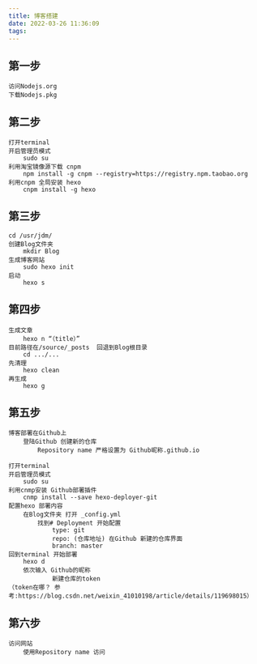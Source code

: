 ```yaml
---
title: 博客搭建
date: 2022-03-26 11:36:09
tags:
---
```


## 第一步
	访问Nodejs.org
	下载Nodejs.pkg

## 第二步
	打开terminal
	开启管理员模式 
		sudo su
	利用淘宝镜像源下载 cnpm 
		npm install -g cnpm --registry=https://registry.npm.taobao.org
	利用cnpm 全局安装 hexo 
		cnpm install -g hexo
<!--more-->
## 第三步
	cd /usr/jdm/
	创建Blog文件夹
		mkdir Blog
	生成博客网站
		sudo hexo init
	启动
		hexo s
## 第四步
	生成文章
		hexo n “（title）”
	目前路径在/source/_posts  回退到Blog根目录
		cd .../...
	先清理
		hexo clean
	再生成
		hexo g
## 第五步
	博客部署在Github上
		登陆Github 创建新的仓库
			Repository name 严格设置为 Github昵称.github.io 

	打开terminal
	开启管理员模式 
		sudo su
	利用cnmp安装 Github部署插件
		cnmp install --save hexo-deployer-git
	配置hexo 部署内容
		在Blog文件夹 打开 _config.yml
			找到# Deployment 开始配置
				type: git
				repo: (仓库地址) 在Github 新建的仓库界面 
				branch: master
	回到terminal 开始部署
		hexo d
		依次输入 Github的昵称 
				新建仓库的token 
	（token在哪？ 参考:https://blog.csdn.net/weixin_41010198/article/details/119698015）
## 第六步
	访问网站
		使用Repository name 访问








	
